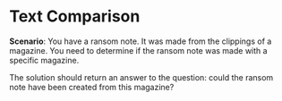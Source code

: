 # Text Comparison

**Scenario**: You have a ransom note. It was made from the clippings of a magazine. You need to determine if the ransom note was made with a specific magazine. 

The solution should return an answer to the question: could the ransom note have been created from this magazine?
